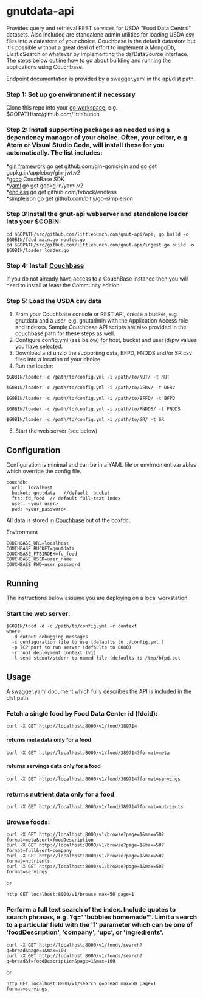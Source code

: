 # gnutdata-api
Provides query and retrieval REST services for USDA "Food Data Central" datasets.  Also included are standalone admin utilities for loading USDA csv files into a datastore of your choice.  Couchbase is the default datastore but it's possible without a great deal of effort to implement a MongoDb, ElasticSearch or whatever by implementing the ds/DataSource interface.  The steps below outline how to go about building and running the applications using Couchbase.

Endpoint documentation is provided by a swagger.yaml in the api/dist path.   

### Step 1: Set up go environment if necessary  
Clone this repo into your [go workspace](https://golang.org/doc/code.html), e.g. $GOPATH/src/github.com/littlebunch    

### Step 2: Install supporting packages as needed using a dependency manager of your choice.  Often, your editor, e.g. Atom or Visual Studio Code, will install these for you automatically.  The list includes:     

*[gin framework](https://github.com/gin-gonic/gin) go get github.com/gin-gonic/gin  and go get gopkg.in/appleboy/gin-jwt.v2  
*[gocb]("gopkg.in/couchbase/gocb.v1") CouchBase SDK    
*[yaml](http://gopkg.in/yaml.v2) go get gopkg.in/yaml.v2       
*[endless](https://github.com/fvbock/endless) go get github.com/fvbock/endless     
*[simplejson](https://github.com/bitly/go-simplejson) go get github.com/bitly/go-simplejson    

### Step 3:Install the gnut-api webserver and standalone loader into your $GOBIN:
```
cd $GOPATH/src/github.com/littlebunch.com/gnut-api/api; go build -o $GOBIN/fdcd main.go routes.go
cd $GOPATH/src/github.com/littlebunch.com/gnut-api/ingest go build -o $GOBIN/loader loader.go
```
### Step 4: Install [Couchbase](https://www.couchbase.com)     
If you do not already have access to a CouchBase instance then you will need to install at least the Community edition.     

### Step 5:  Load the USDA csv data
1. From your Couchbase console or REST API, create a bucket, e.g. gnutdata and a user, e.g. gnutadmin with the Application Access role and indexes.    Sample Couchbase API scripts are also provided in the couchbase path for these steps as well.
2. Configure config.yml (see below) for host, bucket and user id/pw values you have selected.
3. Download and unzip the supporting data, BFPD, FNDDS and/or SR csv files into a location of your choice.   
4. Run the loader:   
```
$GOBIN/loader -c /path/to/config.yml -i /path/to/NUT/ -t NUT 
```
```
$GOBIN/loader -c /path/to/config.yml -i /path/to/DERV/ -t DERV
```
```
$GOBIN/loader -c /path/to/config.yml -i /path/to/BFFD/ -t BFPD    
```
```
$GOBIN/loader -c /path/to/config.yml -i /path/to/FNDDS/ -t FNDDS  
```    
```
$GOBIN/loader -c /path/to/config.yml -i /path/to/SR/ -t SR
``` 

5. Start the web server (see below)   

## Configuration     
Configuration is minimal and can be in a YAML file or envirnoment variables which override the config file.   

```
couchdb:   
  url:  localhost   
  bucket: gnutdata   //default  bucket    
  fts: fd_food  // default full-text index   
  user: <your_user>    
  pwd: <your_password>    

```

All data is stored in [Couchbase](http://www.couchbase.com) out of the boxfdc.  

Environment   
```
COUCHBASE_URL=localhost   
COUCHBASE_BUCKET=gnutdata   
COUCHBASE_FTSINDEX=fd_food   
COUCHBASE_USER=user_name   
COUCHBASE_PWD=user_password   
```
## Running    

The instructions below assume you are deploying on a local workstation.   


### Start the web server:    
```
$GOBIN/fdcd -d -c /path/to/config.yml -r context   
where    
  -d output debugging messages     
  -c configuration file to use (defaults to ./config.yml )      
  -p TCP port to run server (defaults to 8000)    
  -r root deployment context (v1)    
  -l send stdout/stderr to named file (defaults to /tmp/bfpd.out
 ```
## Usage    
A swagger.yaml document which fully describes the API is included in the dist path.     

### Fetch a single food by Food Data Center id (fdcid): 
```
curl -X GET http://localhost:8000/v1/food/389714 
```
#### returns meta data only for a food   
```
curl -X GET http://localhost:8000/v1/food/389714?format=meta    
```
#### returns servings data only for a food     
```
curl -X GET http://localhost:8000/v1/food/389714?format=servings     
```   
### returns nutrient data only for a food   
```
curl -X GET http://localhost:8000/v1/food/389714?format=nutrients   
```
### Browse foods:   
```
curl -X GET http://localhost:8000/v1/browse?page=1&max=50?format=meta&sort=foodDescription
curl -X GET http://localhost:8000/v1/browse?page=1&max=50?format=full&sort=company      
curl -X GET http://localhost:8000/v1/browse?page=1&max=50?format=nutrients    
curl -X GET http://localhost:8000/v1/browse?page=1&max=50?format=servings     
```
or      
```
http GET localhost:8000/v1/browse max=50 page=1     
```

### Perform a full text search of the index.  Include quotes to search phrases, e.g. ?q='"bubbies homemade"'.  Limit a search to a particular field with the 'f' parameter which can be one of 'foodDescription', 'company', 'upc', or 'ingredients'.   
```
curl -X GET http://localhost:8000/v1/foods/search?q=bread&page=1&max=100    
curl -X GET http://localhost:8000/v1/foods/search?q=bread&f=foodDescription&page=1&max=100   
```
or    
```
http GET localhost:8000/v1/search q=bread max=50 page=1 format=servings    
```

